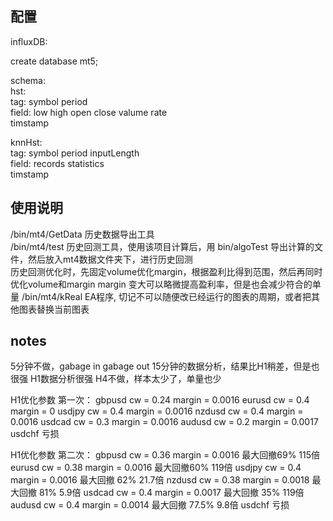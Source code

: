 ## 配置  
influxDB:   

create database mt5;  

schema:   
hst:  
tag: symbol period  
field: low high open close valume rate  
timstamp  

knnHst:  
tag: symbol period inputLength  
field: records statistics  
timstamp  

## 使用说明
/bin/mt4/GetData  历史数据导出工具  
/bin/mt4/test     历史回测工具，使用该项目计算后，用 bin/algoTest 导出计算的文件，然后放入mt4数据文件夹下，进行历史回测  
                    历史回测优化时，先固定volume优化margin，根据盈利比得到范围，然后再同时优化volume和margin
                    margin 变大可以略微提高盈利率，但是也会减少符合的单量
/bin/mt4/kReal    EA程序, 切记不可以随便改已经运行的图表的周期，或者把其他图表替换当前图表

## notes
5分钟不做，gabage in gabage out
15分钟的数据分析，结果比H1稍差，但是也很强
H1数据分析很强
H4不做，样本太少了，单量也少

H1优化参数 第一次：
gbpusd  cw = 0.24 margin = 0.0016
eurusd cw = 0.4 margin = 0
usdjpy cw = 0.4 margin = 0.0016 
nzdusd cw = 0.4 margin = 0.0016
usdcad cw = 0.3 margin = 0.0016
audusd cw = 0.2 margin = 0.0017
usdchf 亏损

H1优化参数 第二次：
gbpusd  cw = 0.36 margin = 0.0016  最大回撤69%  115倍
eurusd cw = 0.38  margin = 0.0016 最大回撤60% 119倍
usdjpy cw = 0.4 margin = 0.0016  最大回撤 62%  21.7倍
nzdusd cw = 0.38 margin = 0.0018 最大回撤 81%  5.9倍
usdcad cw = 0.4 margin = 0.0017 最大回撤 35%  119倍
audusd cw = 0.4 margin = 0.0014 最大回撤  77.5% 9.8倍
usdchf 亏损